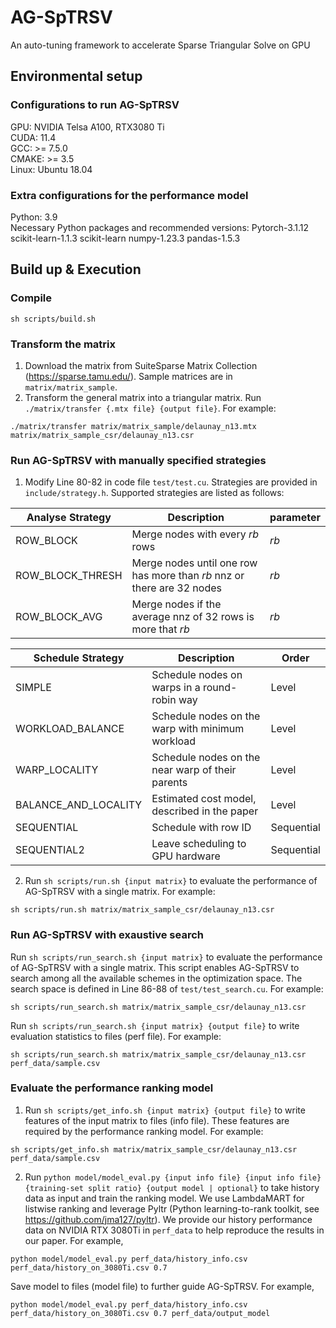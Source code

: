 # AG-SpTRSV
An auto-tuning framework to accelerate Sparse Triangular Solve on GPU

## Environmental setup
### Configurations to run AG-SpTRSV
GPU:   NVIDIA Telsa A100, RTX3080 Ti  
CUDA:  11.4  
GCC:   >= 7.5.0  
CMAKE: >= 3.5  
Linux: Ubuntu 18.04
### Extra configurations for the performance model
Python: 3.9  
Necessary Python packages and recommended versions: Pytorch-3.1.12 scikit-learn-1.1.3 scikit-learn numpy-1.23.3 pandas-1.5.3 

## Build up & Execution
### Compile
```
sh scripts/build.sh
```
### Transform the matrix
1. Download the matrix from SuiteSparse Matrix Collection (<https://sparse.tamu.edu/>). Sample matrices are in ``matrix/matrix_sample``.
2. Transform the general matrix into a triangular matrix. Run ``./matrix/transfer {.mtx file} {output file}``. For example: 
```
./matrix/transfer matrix/matrix_sample/delaunay_n13.mtx matrix/matrix_sample_csr/delaunay_n13.csr
```
### Run AG-SpTRSV with manually specified strategies
1. Modify Line 80-82 in code file ``test/test.cu``. Strategies are provided in ``include/strategy.h``. Supported strategies are listed as follows:  

| Analyse Strategy | Description | parameter | 
| -----------      | ----------- | --------- |
| ROW_BLOCK | Merge nodes with every $rb$ rows | $rb$ |
| ROW_BLOCK_THRESH | Merge nodes until one row has more than $rb$ nnz or there are 32 nodes | $rb$ |
| ROW_BLOCK_AVG | Merge nodes if the average nnz of 32 rows is more that $rb$ | $rb$ |

| Schedule Strategy | Description | Order |
| ----------------- | ----------- | ----- |
| SIMPLE | Schedule nodes on warps in a round-robin way | Level |
| WORKLOAD_BALANCE | Schedule nodes on the warp with minimum workload | Level |
| WARP_LOCALITY | Schedule nodes on the near warp of their parents | Level |
| BALANCE_AND_LOCALITY | Estimated cost model, described in the paper | Level |
| SEQUENTIAL | Schedule with row ID | Sequential |
| SEQUENTIAL2 | Leave scheduling to GPU hardware | Sequential |

2. Run ``sh scripts/run.sh {input matrix}`` to evaluate the performance of AG-SpTRSV with a single matrix. For example:
```
sh scripts/run.sh matrix/matrix_sample_csr/delaunay_n13.csr
```
### Run AG-SpTRSV with exaustive search
Run ``sh scripts/run_search.sh {input matrix}`` to evaluate the performance of AG-SpTRSV with a single matrix. This script enables AG-SpTRSV to search among all the available schemes in the optimization space. The search space is defined in Line 86-88 of ``test/test_search.cu``. For example:
```
sh scripts/run_search.sh matrix/matrix_sample_csr/delaunay_n13.csr
```
Run ``sh scripts/run_search.sh {input matrix} {output file}`` to write evaluation statistics to files (perf file). For example:
```
sh scripts/run_search.sh matrix/matrix_sample_csr/delaunay_n13.csr perf_data/sample.csv
```
### Evaluate the performance ranking model
1. Run ``sh scripts/get_info.sh {input matrix} {output file}`` to write features of the input matrix to files (info file). These features are required by the performance ranking model. For example:
```
sh scripts/get_info.sh matrix/matrix_sample_csr/delaunay_n13.csr perf_data/sample.csv
```
2. Run ``python model/model_eval.py {input info file} {input info file} {training-set split ratio} {output model | optional}`` to take history data as input and train the ranking model. We use LambdaMART for listwise ranking and leverage Pyltr (Python learning-to-rank toolkit, see <https://github.com/jma127/pyltr>). We provide our history performance data on NVIDIA RTX 3080Ti in ``perf_data`` to help reproduce the results in our paper. For example,
```
python model/model_eval.py perf_data/history_info.csv perf_data/history_on_3080Ti.csv 0.7
```
Save model to files (model file) to further guide AG-SpTRSV. For example, 
```
python model/model_eval.py perf_data/history_info.csv perf_data/history_on_3080Ti.csv 0.7 perf_data/output_model
```
